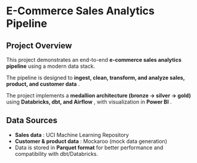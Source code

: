 # E-Commerce Sales Analytics Pipeline

## Project Overview

This project demonstrates an end-to-end **e-commerce sales analytics pipeline** using a modern data stack.

The pipeline is designed to  **ingest, clean, transform, and analyze sales, product, and customer data** .

The project implements a **medallion architecture (bronze → silver → gold)** using  **Databricks, dbt, and Airflow** , with visualization in  **Power BI** .

## Data Sources

* **Sales data** : UCI Machine Learning Repository
* **Customer & product data** : Mockaroo (mock data generation)
* Data is stored in **Parquet format** for better performance and compatibility with dbt/Databricks.
